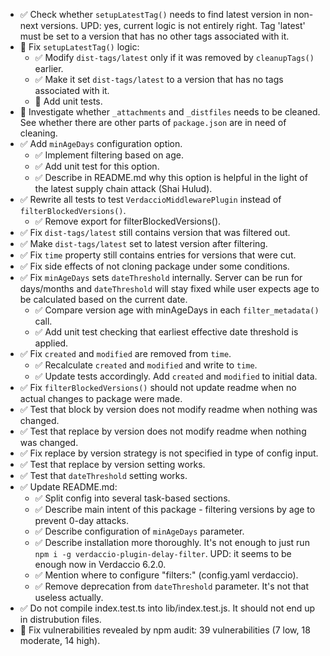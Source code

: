 - ✅ Check whether `setupLatestTag()` needs to find latest version in non-next versions.
  UPD: yes, current logic is not entirely right.
  Tag 'latest' must be set to a version that has no other tags associated with it.
- 🔴 Fix `setupLatestTag()` logic:
  - ✅ Modify `dist-tags/latest` only if it was removed by `cleanupTags()` earlier.
  - ✅ Make it set `dist-tags/latest` to a version that has no tags associated with it.
  - 🔴 Add unit tests.
- 🔴 Investigate whether `_attachments` and `_distfiles` needs to be cleaned.
  See whether there are other parts of `package.json` are in need of cleaning.
- ✅ Add `minAgeDays` configuration option.
  - ✅ Implement filtering based on age.
  - ✅ Add unit test for this option.
  - ✅ Describe in README.md why this option is helpful in the light of the latest supply chain attack (Shai Hulud).
- ✅ Rewrite all tests to test `VerdaccioMiddlewarePlugin` instead of `filterBlockedVersions()`.
  - ✅ Remove export for filterBlockedVersions().
- ✅ Fix `dist-tags/latest` still contains version that was filtered out.
- ✅ Make `dist-tags/latest` set to latest version after filtering.
- ✅ Fix `time` property still contains entries for versions that were cut.
- ✅ Fix side effects of not cloning package under some conditions.
- ✅ Fix `minAgeDays` sets `dateThreshold` internally.
  Server can be run for days/months and `dateThreshold` will stay fixed
  while user expects age to be calculated based on the current date.
  - ✅ Compare version age with minAgeDays in each `filter_metadata()` call.
  - ✅ Add unit test checking that earliest effective date threshold is applied.
- ✅ Fix `created` and `modified` are removed from `time`.
  - ✅ Recalculate `created` and `modified` and write to `time`.
  - ✅ Update tests accordingly. Add `created` and `modified` to initial data.
- ✅ Fix `filterBlockedVersions()` should not update readme when no actual changes to package were made.
- ✅ Test that block by version does not modify readme when nothing was changed.
- ✅ Test that replace by version does not modify readme when nothing was changed.
- ✅ Fix replace by version strategy is not specified in type of config input.
- ✅ Test that replace by version setting works.
- ✅ Test that `dateThreshold` setting works.
- ✅ Update README.md:
  - ✅ Split config into several task-based sections.
  - ✅ Describe main intent of this package - filtering versions by age to prevent 0-day attacks.
  - ✅ Describe configuration of `minAgeDays` parameter.
  - ✅ Describe installation more thoroughly. It's not enough to just run `npm i -g verdaccio-plugin-delay-filter`. UPD: it seems to be enough now in Verdaccio 6.2.0.
  - ✅ Mention where to configure "filters:" (config.yaml verdaccio).
  - ✅ Remove deprecation from `dateThreshold` parameter. It's not that useless actually.
- ✅ Do not compile index.test.ts into lib/index.test.js. It should not end up in distrubution files.
- 🔴 Fix vulnerabilities revealed by npm audit: 39 vulnerabilities (7 low, 18 moderate, 14 high).
